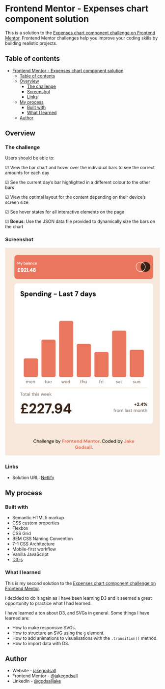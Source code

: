 # Frontend Mentor - Expenses chart component solution

This is a solution to the
[Expenses chart component challenge on Frontend Mentor](https://www.frontendmentor.io/challenges/expenses-chart-component-e7yJBUdjwt).
Frontend Mentor challenges help you improve your coding skills by building
realistic projects.

## Table of contents

- [Frontend Mentor - Expenses chart component solution](#frontend-mentor---expenses-chart-component-solution)
  - [Table of contents](#table-of-contents)
  - [Overview](#overview)
    - [The challenge](#the-challenge)
    - [Screenshot](#screenshot)
    - [Links](#links)
  - [My process](#my-process)
    - [Built with](#built-with)
    - [What I learned](#what-i-learned)
  - [Author](#author)

## Overview

### The challenge

Users should be able to:

&#9745;   View the bar chart and hover over the individual bars to see the correct amounts for each day

&#9745;   See the current day’s bar highlighted in a different colour to the other bars

&#9745;  View the optimal layout for the content depending on their device’s screen size

&#9745; See hover states for all interactive elements on the page

&#9745; **Bonus**: Use the JSON data file provided to dynamically size the bars on
    the chart

### Screenshot

![Usage gif](./gif/usage-gif.gif)

### Links

-   Solution URL: [Netlify](https://jakegodsall-expenses-chart.netlify.app/)

## My process

### Built with

-   Semantic HTML5 markup
-   CSS custom properties
-   Flexbox
-   CSS Grid
-   BEM CSS Naming Convention
-   7-1 CSS Architecture
-   Mobile-first workflow
-   Vanilla JavaScript
-   [D3.js](https://d3js.org/)

### What I learned

This is my second solution to the [Expenses chart component challenge on Frontend Mentor](https://www.frontendmentor.io/challenges/expenses-chart-component-e7yJBUdjwt).

I decided to do it again as I have been learning D3 and it seemed a great opportunity to practice what I had learned.

I have learned a ton about D3, and SVGs in general. Some things I have learned are:

- How to make responsive SVGs.
- How to structure an SVG using the `g` element.
- How to add animations to visualisations with the `.transition()` method.
- How to import data with D3.

## Author

-   Website - [jakegodsall](https://jakegodsall.com)
-   Frontend Mentor - [@jakegodsall](https://www.frontendmentor.io/profile/yourusername)
-   LinkedIn - [@godsalljake](https://www.linkedin.com/in/godsalljake/)

